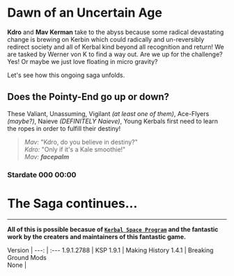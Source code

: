 # Dawn of an Uncertain Age

**Kdro** and **Mav Kerman** take to the abyss because some radical devastating change is brewing on Kerbin which could radically and un-reversibly redirect society and all of Kerbal kind beyond all recognition and return! We are tasked by Werner von K to find a way out. Are we up for the challenge? Yes! Or maybe we just love floating in micro gravity? 

Let's see how this ongoing saga unfolds.

## Does the Pointy-End go up or down?

These Valiant, Unassuming, Vigilant _(at least one of them)_, Ace-Flyers _(maybe?)_, Naieve _(DEFINITELY Naieve)_, Young Kerbals first need to learn the ropes in order to fulfill their destiny!

>_Mav:_ "Kdro, do you believe in destiny?"  
>_Kdro:_ "Only if it's a Kale smoothie!"  
>_Mav:_ ***facepalm***  

### Stardate 000 00:00

# The Saga continues...

***

**All of this is possible becasue of [`Kerbal Space Program`](https://www.kerbalspaceprogram.com) and the fantastic work by the creaters and maintainers of this fantastic game.**

Version |
---: | :---
1.9.1.2788  |  KSP 
1.9.1  |  Making History 
1.4.1  |  Breaking Ground 
Mods  
None  | 
